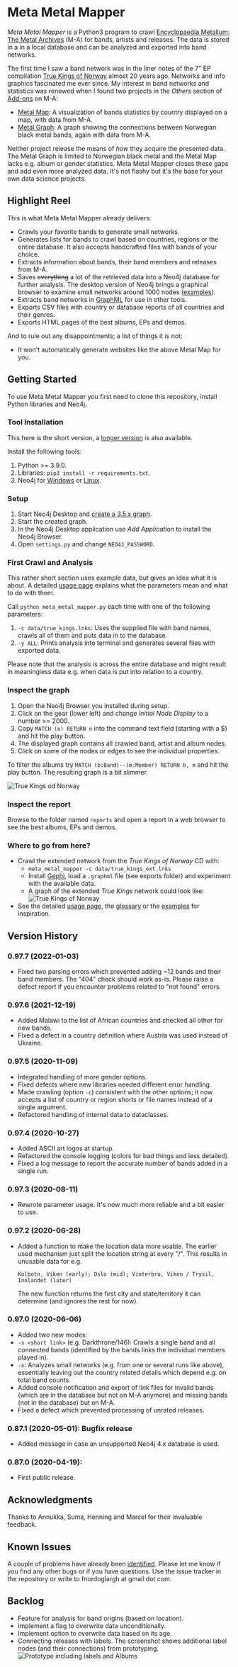 # Meta Metal Mapper

_Meta Metal Mapper_ is a Python3 program to crawl
[Encyclopaedia Metallum: The Metal Archives](https://www.metal-archives.com/)
(M-A) for bands, artists and releases. The data is stored in a in a local 
database and can be analyzed and exported into band networks.

The first time I saw a band network was in the liner notes of the 7" EP
compilation
[True Kings of Norway](https://www.metal-archives.com/albums/Immortal/True_Kings_of_Norway/111142)
almost 20 years ago. Networks and info graphics fascinated me ever since. My
interest in band networks and statistics was renewed when I found two projects
in the _Others_ section of [Add-ons](https://www.metal-archives.com/content/tools)
on M-A:

* [Metal Map](https://metal-map.com/): A visualization of bands statistics by
  country displayed on a map, with data from M-A.
* [Metal Graph](http://metal-graph.com/): A graph showing the connections
  between Norwegian black metal bands, again with data from M-A.

Neither project release the means of _how_ they acquire the presented data. The
Metal Graph is limited to Norwegian black metal and the Metal Map lacks e.g.
album or gender statistics. Meta Metal Mapper closes these gaps and add even
more analyzed data. It's not flashy but it's the base for your own data science
projects.

## Highlight Reel

This is what Meta Metal Mapper already delivers:

* Crawls your favorite bands to generate small networks. 
* Generates lists for bands to crawl based on countries, regions or the entire
  database.  It also accepts handcrafted files with bands of your choice.
* Extracts information about bands, their band members and releases from M-A.
* Saves ~~everything~~ a lot of the retrieved data into a Neo4j database for
  further analysis.  The desktop version of Neo4j brings a graphical browser to
  examine small networks around 1000 nodes
  ([examples](documentation/EXAMPLES.md)).
* Extracts band networks in [GraphML](http://graphml.graphdrawing.org/) for use
  in other tools.
* Exports CSV files with country or database reports of all countries and their
  genres.
* Exports HTML pages of the best albums, EPs and demos.

And to rule out any disappointments; a list of things it is not:

* It won't automatically generate websites like the above Metal Map for you.

## Getting Started

To use Meta Metal Mapper you first need to clone this repository, install
Python libraries and Neo4j.

### Tool Installation

This here is the short version, a [longer version](documentation/GETTING_STARTED.md)
is also available.

Install the following tools:

1. Python >= 3.9.0.
2. Libraries: `pip3 install -r requirements.txt`.
3. Neo4j for [Windows](https://neo4j.com/download/) or
   [Linux](https://neo4j.com/docs/operations-manual/current/installation/linux/debian/).

### Setup

1. Start Neo4j Desktop and [create a 3.5.x graph](documentation/USAGE.md).
2. Start the created graph.
3. In the Neo4j Desktop application use _Add Application_ to install the Neo4j
   Browser.
4. Open `settings.py` and change `NEO4J_PASSWORD`.

### First Crawl and Analysis

This rather short section uses example data, but gives an idea what it is
about. A detailed [usage page](documentation/USAGE.md) explains what the 
parameters mean and what to do with them.

Call `python meta_metal_mapper.py` each time with one of the following
parameters:

1. `-c data/true_kings.lnks`: Uses the supplied file with band names, crawls
  all of them and puts data in to the database.
2. `-y ALL`: Prints analysis into terminal and generates several files with 
  exported data.

Please note that the analysis is across the entire database and might result in
meaningless data e.g. when data is put into relation to a country.

### Inspect the graph

1. Open the Neo4j Browser you installed during setup.
2. Click on the gear (lower left) and change _Initial Node Display_ to a number
  \>= 2000.
3. Copy `MATCH (n) RETURN n` into the command text field (starting with a $) 
  and hit the play button.
4. The displayed graph contains all crawled band, artist and album nodes.
5. Click on some of the nodes or edges to see the individual properties.

To filter the albums try `MATCH (b:Band)--(m:Member) RETURN b, m` and hit the
play button. The resulting graph is a bit slimmer.

![True Kings od Norway](img/true_kings.svg)

### Inspect the report

Browse to the folder named `reports` and open a report in a web browser to see
the best albums, EPs and demos.

### Where to go from here?

* Crawl the extended network from the _True Kings of Norway_ CD with:
  * `meta_metal_mapper -c data/true_kings_ext.lnks`
  * Install [Gephi](documentation/GEPHI_HOWTO.md), load a `.graphml` file (see
    exports folder) and experiment with the available data.
  * A graph of the extended _True Kings_ network could look like:
  ![True Kings of Norway](img/true_kings_ext.svg)
* See the detailed [usage page](documentation/USAGE.md), the
  [glossary](documentation/GLOSSARY.md) or the
  [examples](documentation/EXAMPLES.md) for inspiration.

## Version History

### 0.97.7 (2022-01-03)

* Fixed two parsing errors which prevented adding ~12 bands and their band members.
  The "404" check should work as-is. Please raise a defect report if you encounter
  problems related to "not found" errors.

### 0.97.6 (2021-12-19)

* Added Malawi to the list of African countries and checked all other for new bands.
* Fixed a defect in a country definition where Austria was used instead of Ukraine.

### 0.97.5 (2020-11-09)
* Integrated handling of more gender options.
* Fixed defects where new libraries needed different error handling.
* Made crawling (option `-c`) consistent with the other options; it now accepts
  a list of country or region shorts or file names instead of a single argument.
* Refactored handling of internal data to dataclasses.

### 0.97.4 (2020-10-27)
* Added ASCII art logos at startup.
* Refactored the console logging (colors for bad things and less detailed).
* Fixed a log message to report the accurate number of bands added in a 
  single run.

### 0.97.3 (2020-08-11)
* Rewrote parameter usage. It's now much more reliable and a bit easier
to use.

### 0.97.2 (2020-06-28)
* Added a function to make the location data more usable. The earlier used
  mechanism just split the location string at every "/". This results in
  unusable data for e.g.
 
  `Kolbotn, Viken (early); Oslo (mid); Vinterbro, Viken / Trysil, Innlandet (later)`

  The new function returns the first city and state/territory it can determine
  (and ignores the rest for now).

### 0.97.0 (2020-06-06)
* Added two new modes:
* `-s <short link>` (e.g. Darkthrone/146): Crawls a single band and all
  connected bands (identified by the bands links the individual members
  played in).
* `-x`: Analyzes small networks (e.g. from one or several runs like above),
  essentially leaving out the country related details which depend e.g. on
  total band counts.
* Added console notification and export of link files for invalid bands 
  (which are in the database but not on M-A anymore) and missing bands (not
  in the database) but on M-A.
* Fixed a defect which prevented processing of unrated releases.

### 0.87.1 (2020-05-01): Bugfix release
* Added message in case an unsupported Neo4j 4.x database is used.

### 0.87.0 (2020-04-19):
* First public release.

## Acknowledgments

Thanks to Annukka, Suma, Henning and Marcel for their invaluable feedback.

## Known Issues

A couple of problems have already been [identified](documentation/ISSUES.md).
Please let me know if you find any other bugs or if you have questions. Use the
issue tracker in the repository or write to fnordoglargh at gmail dot com.

## Backlog

* Feature for analysis for band origins (based on location).
* Implement a flag to overwrite data unconditionally.
* Implement option to overwrite data based on its age.
* Connecting releases with labels. The screenshot shows additional label nodes
  (and their connections) from prototyping.
  ![Prototype including labels and Albums](img/intro_graph_2.png)

